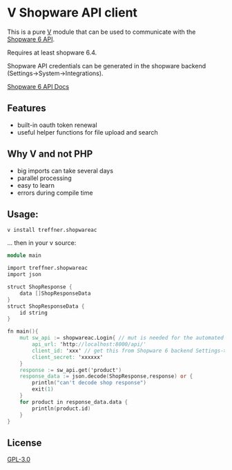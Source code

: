# V Shopware API client

This is a pure [V](https://vlang.io) module that can be used to communicate with the [Shopware 6 API](https://github.com/shopware/platform).

Requires at least shopware 6.4.

Shopware API credentials can be generated in the shopware backend (Settings->System->Integrations).

[Shopware 6 API Docs](https://docs.shopware.com/en/shopware-platform-dev-en/api)

## Features

+ built-in oauth token renewal
+ useful helper functions for file upload and search

## Why V and not PHP

+ big imports can take several days
+ parallel processing
+ easy to learn
+ errors during compile time

## Usage:
```shell
v install treffner.shopwareac
```
... then in your v source:
```v
module main

import treffner.shopwareac
import json

struct ShopResponse {
	data []ShopResponseData
}
struct ShopResponseData {
	id string
}

fn main(){
	mut sw_api := shopwareac.Login{ // mut is needed for the automated oauth2 token renewal
		api_url: 'http://localhost:8000/api/'
		client_id: 'xxx' // get this from Shopware 6 backend Settings->System->Integrations
		client_secret: 'xxxxxx'
	}
	response := sw_api.get('product')
	response_data := json.decode(ShopResponse,response) or {
		println("can't decode shop response")
		exit(1)
	}
	for product in response_data.data {
		println(product.id)
	}
}
```

## License
[GPL-3.0](LICENSE)
